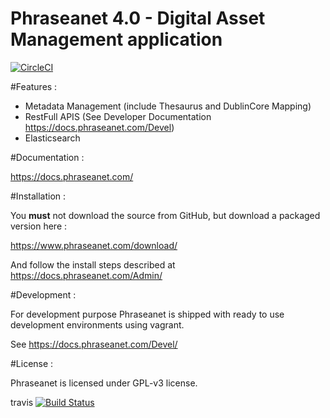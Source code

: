 Phraseanet 4.0 - Digital Asset Management application
=====================================================

[![CircleCI](https://circleci.com/gh/alchemy-fr/Phraseanet/tree/4.0.svg?style=shield)](https://circleci.com/gh/alchemy-fr/Phraseanet/tree/4.0)


#Features :

 - Metadata Management (include Thesaurus and DublinCore Mapping)
 - RestFull APIS (See Developer Documentation https://docs.phraseanet.com/Devel)
 - Elasticsearch 

#Documentation :

https://docs.phraseanet.com/

#Installation :

You **must** not download the source from GitHub, but download a packaged version here :

https://www.phraseanet.com/download/

And follow the install steps described at https://docs.phraseanet.com/Admin/

#Development :

For development purpose Phraseanet is shipped with ready to use development environments using vagrant.

See https://docs.phraseanet.com/Devel/

#License :

Phraseanet is licensed under GPL-v3 license.

travis [![Build Status](https://secure.travis-ci.org/alchemy-fr/Phraseanet.png?branch=master)](http://travis-ci.org/alchemy-fr/Phraseanet)

